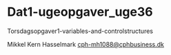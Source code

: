 # Dat1-ugeopgaver_uge36
Torsdagsopgaver1-variables-and-controlstructures

Mikkel Kern Hasselmark
cph-mh1088@cphbusiness.dk
